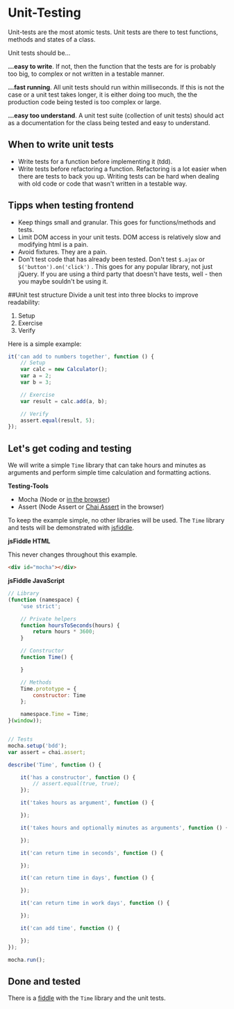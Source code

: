 # Unit-Testing
Unit-tests are the most atomic tests. Unit tests are there to test functions, methods and states of a class.

Unit tests should be...

**...easy to write**. If not, then the function that the tests are for is probably too big, to complex or not written in a testable manner.

**...fast running**. All unit tests should run within milliseconds. If this is not the case or a unit test takes longer, it is either doing too much, the
the production code being tested is too complex or large.

**...easy too understand**. A unit test suite (collection of unit tests) should act as a documentation for the class being tested and easy to understand.

## When to write unit tests
- Write tests for a function before implementing it (tdd).
- Write tests before refactoring a function. Refactoring is a lot easier when there are tests to back you up. Writing tests can be hard when dealing with old code or code that wasn't written in a testable way.

## Tipps when testing frontend
- Keep things small and granular. This goes for functions/methods and tests.
- Limit DOM access in your unit tests. DOM access is relatively slow and modifying html is a pain.
- Avoid fixtures. They are a pain.
- Don't test code that has already been tested. Don't test `$.ajax` or `$('button').on('click')` . This goes for any popular library, not just jQuery. If you are using a third party that doesn't have tests, well - then you maybe souldn't be using it.

##Unit test structure
Divide a unit test into three blocks to improve readability:
1. Setup
2. Exercise
3. Verify

Here is a simple example:
```javascript
it('can add to numbers together', function () {
	// Setup
	var calc = new Calculator();
	var a = 2;
	var b = 3;

	// Exercise
	var result = calc.add(a, b);

	// Verify
	assert.equal(result, 5);
});
```


##  Let's get coding and testing
We will write a simple `Time` library that can take hours and minutes as arguments and perform simple time calculation and formatting actions.

**Testing-Tools**
- Mocha (Node or [in the browser](http://visionmedia.github.io/mocha/#browser-support))
- Assert (Node Assert or [Chai Assert](http://chaijs.com/guide/styles/#assert) in the browser)

To keep the example simple, no other libraries will be used. The `Time` library and tests will be demonstrated with [jsfiddle](http://jsfiddle.net).

**jsFiddle HTML**

This never changes throughout this example.

```html
<div id="mocha"></div>
```

**jsFiddle JavaScript**

```javascript
// Library
(function (namespace) {
    'use strict';

    // Private helpers
    function hoursToSeconds(hours) {
        return hours * 3600;
    }

    // Constructor
    function Time() {

    }

    // Methods
    Time.prototype = {
        constructor: Time
    };

    namespace.Time = Time;
}(window));


// Tests
mocha.setup('bdd');
var assert = chai.assert;

describe('Time', function () {

    it('has a constructor', function () {
    	// assert.equal(true, true);
    });

    it('takes hours as argument', function () {

    });

    it('takes hours and optionally minutes as arguments', function () {

    });

    it('can return time in seconds', function () {

    });

    it('can return time in days', function () {

    });

    it('can return time in work days', function () {

    });

    it('can add time', function () {

    });
});

mocha.run();
```




## Done and tested
There is a [fiddle](http://jsfiddle.net/tangibleJ/t1qmgp1m/6/) with the `Time` library and the unit tests.






